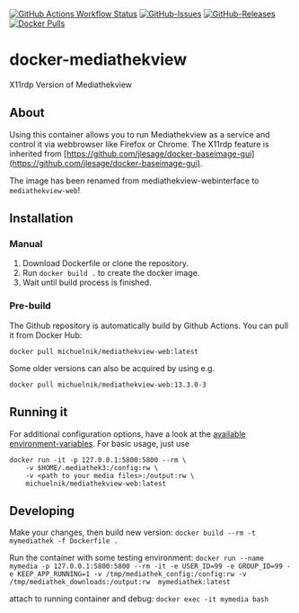 [![GitHub Actions Workflow Status](https://img.shields.io/github/actions/workflow/status/michuelnik/docker-mediathekview-web/docker-publish.yml)](https://hub.docker.com/r/michuelnik/mediathekview-web)
[![GitHub-Issues](https://img.shields.io/github/issues/michuelnik/docker-mediathekview-web)](https://github.com/michuelnik/docker-mediathekview-web/issues)
[![GitHub-Releases](https://img.shields.io/github/v/release/michuelnik/docker-mediathekview-web.svg)](https://github.com/michuelnik/docker-mediathekview-web/releases)
[![Docker Pulls](https://img.shields.io/docker/pulls/michuelnik/mediathekview-web)](https://hub.docker.com/r/michuelnik/mediathekview-web)

# docker-mediathekview
X11rdp Version of Mediathekview
## About
Using this container allows you to run Mediathekview as a service and control it via webbrowser like Firefox or Chrome.
The X11rdp feature is inherited from [https://github.com/jlesage/docker-baseimage-gui](https://github.com/jlesage/docker-baseimage-gui).

The image has been renamed from mediathekview-webinterface to `mediathekview-web`!

## Installation
### Manual

1. Download Dockerfile or clone the repository.
2. Run `docker build .` to create the docker image.
3. Wait until build process is finished.

### Pre-build
The Github repository is automatically build by Github Actions.
You can pull it from Docker Hub:
```
docker pull michuelnik/mediathekview-web:latest
```
Some older versions can also be acquired by using e.g.
```
docker pull michuelnik/mediathekview-web:13.3.0-3
```

## Running it
For additional configuration options, have a look at the [available environment-variables](https://github.com/jlesage/docker-baseimage-gui#environment-variables).
For basic usage, just use
```
docker run -it -p 127.0.0.1:5800:5800 --rm \
    -v $HOME/.mediathek3:/config:rw \
    -v <path to your media files>:/output:rw \
    michuelnik/mediathekview-web:latest
```

## Developing
Make your changes, then build new version:
`docker build --rm -t mymediathek -f Dockerfile .`

Run the container with some testing environment:
`docker run --name mymedia -p 127.0.0.1:5800:5800 --rm -it -e USER_ID=99 -e GROUP_ID=99 -e KEEP_APP_RUNNING=1 -v /tmp/mediathek_config:/config:rw -v /tmp/mediathek_downloads:/output:rw  mymediathek:latest`

attach to running container and debug:
`docker exec -it mymedia bash`
